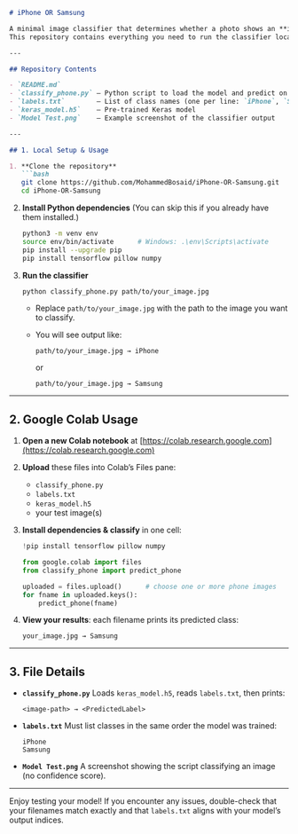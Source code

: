 ````markdown
# iPhone OR Samsung

A minimal image classifier that determines whether a photo shows an **iPhone** or a **Samsung** phone.  
This repository contains everything you need to run the classifier locally or in Google Colab.

---

## Repository Contents

- `README.md`  
- `classify_phone.py` – Python script to load the model and predict on an input image  
- `labels.txt`        – List of class names (one per line: `iPhone`, `Samsung`)  
- `keras_model.h5`    – Pre-trained Keras model  
- `Model Test.png`    – Example screenshot of the classifier output  

---

## 1. Local Setup & Usage

1. **Clone the repository**  
   ```bash
   git clone https://github.com/MohammedBosaid/iPhone-OR-Samsung.git
   cd iPhone-OR-Samsung
````

2. **Install Python dependencies**
   (You can skip this if you already have them installed.)

   ```bash
   python3 -m venv env
   source env/bin/activate      # Windows: .\env\Scripts\activate
   pip install --upgrade pip
   pip install tensorflow pillow numpy
   ```

3. **Run the classifier**

   ```bash
   python classify_phone.py path/to/your_image.jpg
   ```

   * Replace `path/to/your_image.jpg` with the path to the image you want to classify.
   * You will see output like:

     ```
     path/to/your_image.jpg → iPhone
     ```

     or

     ```
     path/to/your_image.jpg → Samsung
     ```

---

## 2. Google Colab Usage

1. **Open a new Colab notebook** at [https://colab.research.google.com](https://colab.research.google.com)
2. **Upload** these files into Colab’s Files pane:

   * `classify_phone.py`
   * `labels.txt`
   * `keras_model.h5`
   * your test image(s)
3. **Install dependencies & classify** in one cell:

   ```python
   !pip install tensorflow pillow numpy

   from google.colab import files
   from classify_phone import predict_phone

   uploaded = files.upload()      # choose one or more phone images
   for fname in uploaded.keys():
       predict_phone(fname)
   ```
4. **View your results**: each filename prints its predicted class:

   ```
   your_image.jpg → Samsung
   ```

---

## 3. File Details

* **`classify_phone.py`**
  Loads `keras_model.h5`, reads `labels.txt`, then prints:

  ```
  <image-path> → <PredictedLabel>
  ```

* **`labels.txt`**
  Must list classes in the same order the model was trained:

  ```
  iPhone
  Samsung
  ```

* **`Model Test.png`**
  A screenshot showing the script classifying an image (no confidence score).

---

Enjoy testing your model! If you encounter any issues, double-check that your filenames match exactly and that `labels.txt` aligns with your model’s output indices.

```
```

